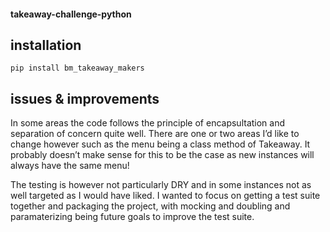 #### takeaway-challenge-python

## installation
```
pip install bm_takeaway_makers
```
## issues & improvements
In some areas the code follows the principle of encapsultation and separation of
concern quite well. There are one or two areas I’d like to change however such
as the menu being a class method of Takeaway. It probably doesn’t make sense for
this to be the case as new instances will always have the same menu!

The testing is however not particularly DRY and in some instances not as
well targeted as I would have liked. I wanted to focus on getting a test suite
together and packaging the project, with mocking and doubling and paramaterizing
being future goals to improve the test suite.